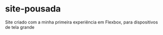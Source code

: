 # site-pousada
 Site criado com a minha primeira experiência em Flexbox, para dispositivos de tela grande
